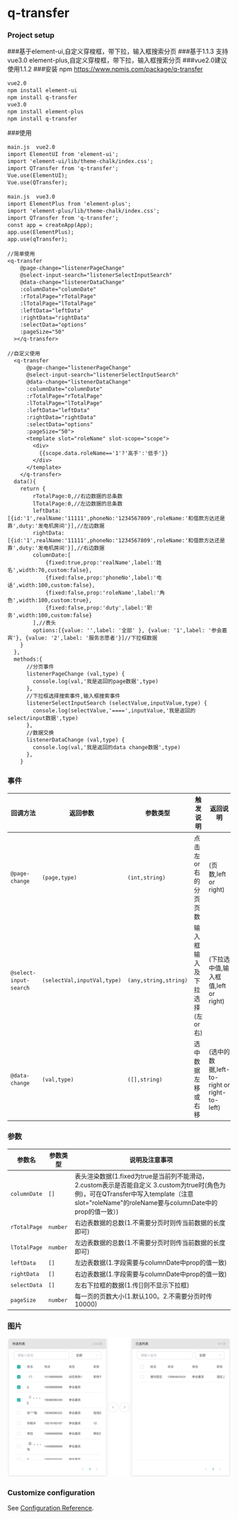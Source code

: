 # q-transfer

### Project setup
###基于element-ui,自定义穿梭框，带下拉，输入框搜索分页
###基于1.1.3 支持vue3.0 element-plus,自定义穿梭框，带下拉，输入框搜索分页
###vue2.0建议使用1.1.2
###安装
npm https://www.npmjs.com/package/q-transfer
```
vue2.0
npm install element-ui
npm install q-transfer
vue3.0
npm install element-plus
npm install q-transfer

```
###使用
```
main.js  vue2.0
import ElementUI from 'element-ui';
import 'element-ui/lib/theme-chalk/index.css';
import QTransfer from 'q-transfer';
Vue.use(ElementUI);
Vue.use(QTransfer);

main.js  vue3.0
import ElementPlus from 'element-plus';
import 'element-plus/lib/theme-chalk/index.css';
import QTransfer from 'q-transfer';
const app = createApp(App);
app.use(ElementPlus);
app.use(qTransfer);

//简单使用
<q-transfer
    @page-change="listenerPageChange"
    @select-input-search="listenerSelectInputSearch"
    @data-change="listenerDataChange"
    :columnDate="columnDate"
    :rTotalPage="rTotalPage"
    :lTotalPage="lTotalPage"
    :leftData="leftData"
    :rightData="rightData"
    :selectData="options"
    :pageSize="50"
  ></q-transfer>

//自定义使用
  <q-transfer
      @page-change="listenerPageChange"
      @select-input-search="listenerSelectInputSearch"
      @data-change="listenerDataChange"
      :columnDate="columnDate"
      :rTotalPage="rTotalPage"
      :lTotalPage="lTotalPage"
      :leftData="leftData"
      :rightData="rightData"
      :selectData="options"
      :pageSize="50">
      <template slot="roleName" slot-scope="scope">
        <div>
          {{scope.data.roleName=='1'?'高手':'低手'}}
        </div>
      </template>
    </q-transfer>
  data(){
    return {
        rTotalPage:0,//右边数据的总条数
        lTotalPage:0,//左边数据的总条数
        leftData:[{id:'1',realName:'11111',phoneNo:'1234567809',roleName:'和借款方达还是靠',duty:'发电机房间'}],//左边数据
        rightData:[{id:'1',realName:'11111',phoneNo:'1234567809',roleName:'和借款方达还是靠',duty:'发电机房间'}],//右边数据
        columnDate:[
            {fixed:true,prop:'realName',label:'姓名',width:70,custom:false},
            {fixed:false,prop:'phoneNo',label:'电话',width:100,custom:false},
            {fixed:false,prop:'roleName',label:'角色',width:100,custom:true},
            {fixed:false,prop:'duty',label:'职务',width:100,custom:false}
        ],//表头
        options:[{value: '',label: '全部' }, {value: '1',label: '参会嘉宾'}, {value: '2',label: '服务志愿者'}]//下拉框数据
    }
  },
  methods:{
      //分页事件
      listenerPageChange (val,type) {
        console.log(val,'我是返回的page数据',type)
      },
      //下拉框选择搜索事件,输入框搜索事件
      listenerSelectInputSearch (selectValue,inputValue,type) {
        console.log(selectValue,'====',inputValue,'我是返回的select/input数据',type)
      },
      //数据交换
      listenerDataChange (val,type) {
        console.log(val,'我是返回的data change数据',type)
      },
    }
```
### 事件
| 回调方法 | 返回参数 | 参数类型 | 触发说明 | 返回说明 |
|-------|-------|---------|-------|-------|
| `@page-change` | `(page,type)` | `(int,string)` | 点击左or右的分页页数 | (页数,left or right) |
| `@select-input-search` | `(selectVal,inputVal,type)` | `(any,string,string)` | 输入框输入及下拉选择(左or右) | (下拉选中值,输入框值,left or right) |
| `@data-change` | `(val,type)` | `([],string)` | 选中数据左移或右移 | (选中的数据,left-to-right or right-to-left) |
### 参数
| 参数名 | 参数类型 | 说明及注意事项 |
|-------|-------|-----------------------------|
| `columnDate` | `[]` | 表头渲染数据(1.fixed为true是当前列不能滑动，2.custom表示是否能自定义 3.custom为true时(角色为例)，可在QTransfer中写入template（注意slot="roleName"的roleName要与columnDate中的prop的值一致）) |
| `rTotalPage` | `number` | 右边表数据的总数(1.不需要分页时则传当前数据的长度即可) |
| `lTotalPage` | `number` | 左边表数据的总数(1.不需要分页时则传当前数据的长度即可) |
| `leftData` | `[]` | 左边表数据(1.字段需要与columnDate中prop的值一致) |
| `rightData` | `[]` | 右边表数据(1.字段需要与columnDate中prop的值一致) |
| `selectData` | `[]` | 左右下拉框的数据(1.传[]则不显示下拉框) |
| `pageSize` | `number` | 每一页的页数大小(1.默认100。2.不需要分页时传10000) |
### 图片
![Alt text](https://github.com/QinHongYang/transfer/blob/master/WechatIMG26.png?raw=true)
### Customize configuration
See [Configuration Reference](https://cli.vuejs.org/config/).
